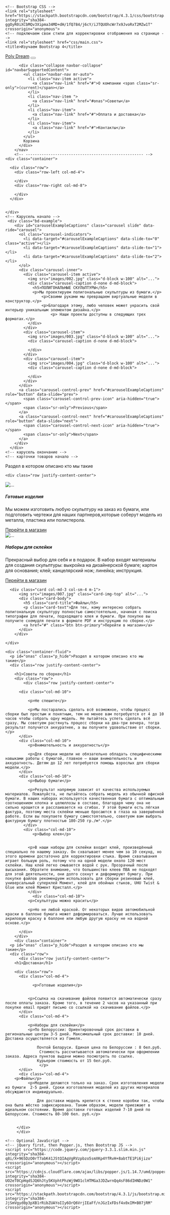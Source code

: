 <!doctype html>
<html lang="ru">
  <head>
    <!-- Required meta tags -->
    <meta charset="utf-8">
    <meta name="viewport" content="width=device-width, initial-scale=1, shrink-to-fit=no">

    <!-- Bootstrap CSS -->
    <link rel="stylesheet" href="https://stackpath.bootstrapcdn.com/bootstrap/4.3.1/css/bootstrap.min.css" integrity="sha384-ggOyR0iXCbMQv3Xipma34MD+dH/1fQ784/j6cY/iJTQUOhcWr7x9JvoRxT2MZw1T" crossorigin="anonymous">
    <!-- подключаем свои стили для корректировки отображения на странице -->
    <link rel="stylesheet" href="css/main.css">
    <title>Изучаем Bootstrap 4</title>
  </head>
  <body>
    <!-- навигационная панель -->
      <nav class="navbar navbar-expand-lg navbar-light bg_nav_me fixed-top">
           <a class="navbar-brand" href="#">Poly Dream</a>
          <button class="navbar-toggler" type="button" data-toggle="collapse" data-target="#navbarSupportedContent" aria-controls="navbarSupportedContent" aria-expanded="false" aria-label="Toggle navigation">
            <span class="navbar-toggler-icon"></span>
          </button>
        
          <div class="collapse navbar-collapse" id="navbarSupportedContent">
            <ul class="navbar-nav mr-auto">
              <li class="nav-item active">
                <a class="nav-link" href="#">О компании <span class="sr-only">(current)</span></a>
              </li>
              <li class="nav-item ">
                <a class="nav-link" href="#onas">Советы</a>
              </li>
              <li class="nav-item">
                <a class="nav-link" href="#">Оплата и доставка</a>
              </li>
              <li class="nav-item">
                <a class="nav-link" href="#">Контакты</a>
              </li>
            </ul>
            Корзина
          </div>
        </nav>
        <!-- ---------------------------------------------------- -->
    <div class="container">

      <div class="row">
        <div class="row-left col-md-4">
            
        </div>
        <div class="row-right col-md-8">
           
        </div>
      </div>
      
      
    </div>
    <!-- Карусель начало -->
     <div class="bd-example">
        <div id="carouselExampleCaptions" class="carousel slide" data-ride="carousel">
          <ol class="carousel-indicators">
            <li data-target="#carouselExampleCaptions" data-slide-to="0" class="active"></li>
            <li data-target="#carouselExampleCaptions" data-slide-to="1"></li>
            <li data-target="#carouselExampleCaptions" data-slide-to="2"></li>
          </ol>
          <div class="carousel-inner">
            <div class="carousel-item active">
              <img src="images/002.jpg" class="d-block w-100" alt="...">
              <div class="carousel-caption d-none d-md-block">
                <h5>ПОЛИГОНАЛЬНЫЕ СКУЛЬПТУРЫ</h5>
                <p>Мы проектируем полигональные скульптуры из бумаги.</p> 
                    <p>Своими руками мы превращаем виртуальные модели в конструктор.</p>
                    <p>Благодаря этому, любо человек может украсить свой интерьер уникальным элементом дизайна.</p>
                        <p> Наши проекты доступны в следующих трех форматах.</p>
              </div>
            </div>
            <div class="carousel-item">
              <img src="images/003.jpg" class="d-block w-100" alt="...">
              <div class="carousel-caption d-none d-md-block">
                
              </div>
            </div>
            <div class="carousel-item">
              <img src="images/004.jpg" class="d-block w-100" alt="...">
              <div class="carousel-caption d-none d-md-block">
                
              </div>
            </div>
          </div>
          <a class="carousel-control-prev" href="#carouselExampleCaptions" role="button" data-slide="prev">
            <span class="carousel-control-prev-icon" aria-hidden="true"></span>
            <span class="sr-only">Previous</span>
          </a>
          <a class="carousel-control-next" href="#carouselExampleCaptions" role="button" data-slide="next">
            <span class="carousel-control-next-icon" aria-hidden="true"></span>
            <span class="sr-only">Next</span>
          </a>
        </div>
      </div>
    <!-- карусель окончание -->
    <!-- карточки товаров начало -->
<div class="container-fluid">
    <p id="onas" class="p_hide">Раздел в котором описано кто мы такие</p>
    
    <div class="row justify-content-center">
  <!-- 1-z карточка -->
  <div class="card col-md-3 col-sm-4 m-1">
      <img src="images/005.jpg" class="card-img-top" alt="...">
      <div class="card-body">
        <h5 class="card-title">Готовые изделия</h5>
        <p class="card-text">Мы можем изготовить любую скульптуру на заказ из бумаги, или подготовить чертежи для наших партнеров,которые соберут модель из металла, пластика или полистерола.</p>
        <a href="#" class="btn btn-primary">Перейти в магазин</a>
      </div>
    </div>
  <!-- 2-z карточка -->
  <div class="card col-md-3 col-sm-4 m-1">
        <img src="images/006.jpg" class="card-img-top" alt="...">
        <div class="card-body">
          <h5 class="card-title">Наборы для склейки</h5>
          <p class="card-text">Прекрасный выбор для себя и в подарок. В набор входят материалы для создания скульптуры: выкройка на дизайнерской бумаге; картон для основания; клей; канцелярский нож; линейка; инструкция.</p>
          <a href="#" class="btn btn-primary">Перейти в магазин</a>
        </div>
      </div>
        <!-- 3-z карточка -->
  
      <div class="card col-md-3 col-sm-4 m-1">
          <img src="images/007.jpg" class="card-img-top" alt="...">
          <div class="card-body">
            <h5 class="card-title">Файлы</h5>
            <p class="card-text">Для тех, кому интересно собрать полигональную скульптуру полностью самостоятельно, начиная с поиска типографии для печати, подходящего клея и бумаги. При покупке вы получите схемудля печати в формате PDF и инструкцию по сборке.</p>
            <a href="#" class="btn btn-primary">Перейти в магазин</a>
          </div>
        </div>
         
    </div>
    
  </div>
  
    <div class="container-fluid">
      <p id="onas" class="p_hide">Раздел в котором описано кто мы такие</p>
      <div class="row justify-content-center">

        <h1>Советы по сборке</h1>
        <div class="row">
            <div class="row justify-content-center">
         
          <div class="col-md-10">
            
              <p>Не спешите</p>
             
              <p>Мы постарались сделать всё возможное, чтобы процесс сборки был простым и понятным, тем не менее вам потребуется от 4 до 10 часов чтобы собрать одну модель. Не пытайтесь успеть сделать всё сразу. Мы советуем растянуть процесс сборки на два-три вечера, тогда результат получится аккуратнее, а вы получите удовольствие от сборки.</p>
          </div>
          <div class="col-md-10">
              <p>Внимательность и аккуратность</p>
            
              <p>Для сборки модели не обязательно обладать специфическими навыками работы с бумагой, главное — ваши внимательность и аккуратность. Детям до 12 лет потребуется помощь взрослых для сборки модели.</p>
          </div>
          <div class="col-md-10">
              <p>Выбор бумаги</p>
      
              <p>Результат напрямую зависит от качества используемых материалов. Пожалуйста, не пытайтесь собрать модель из обычной офисной бумаги. В наших наборах используется качественная бумага с оптимальным соотношением хлопка и целюллозы в составе, благодаря чему она не сильно крошится и расслаивается на сгибах. У этой бумаги есть лёгкая фактура, поэтому места склейки меньше бросаются в глаза на завершённой работе. Если вы покупаете бумагу самостоятельно, советуем вам выбрать фактурную бумагу плотностью 180-250 гр./м².</p>
            </div>
            <div class="col-md-10">
                <p>Выбор клея</p>
             
              
              <p>В наши наборы для склейки входит клей, произведённый специально по нашему заказу. Он схватывает менее чем за 10 секунд, но этого времени достаточно для корректировки стыка. Время схватывания играет большую роль, потому что на одной модели около 120 мест склейки. Наш клей легко смывается водой с рук. Прозрачный после высыхания. Обратите внимание, что большинство клеев ПВА не подходят для этой деятельности, они долго сохнут и деформируют бумагу. При покупке файлов рекомендуем использовать для сборки резиновый клей, универсальный суперклей Момент, клей для обойных стыков, UHU Twist & Glue или клей Момент Кристалл.</p>
              </div>
                <div class="col-md-10">
              <p>Скульптуры можно красить</p>
            
              <p>Но не любой краской. От некоторых видов автомобильной краски в баллоне бумага может деформироваться. Лучше использовать акриловую краску в баллоне или любую другую краску не на водной основе.</p>
              
          </div>
        </div>
        <div class="container">
      <p id="onas" class="p_hide">Раздел в котором описано кто мы такие</p>
      <div class="row">
          <div class="row justify-content-center">
        <h1>Доставка</h1>
        
        <div class="row">
          <div class="col-md-4">
              
                <p>Готовые изделия</p>

                
              <p>Ссылка на скачивание файлов появится автоматически сразу после оплаты заказа. Кроме того, в течение 2 часов на указанный при покупке email придёт письмо со ссылкой на скачивание файлов.</p>
          </div>
          <div class="col-md-4">
              
              <p>Наборы для склейки</p>
              <p>По Белоруссии: Ориентировочный срок доставки в региональные центры 3-5 дней. Максимальный срок доставки: 10 дней. Доставка осуществляется из Гомеля.

                  Почтой Беларуси. Единая цена по Белоруссии : 8 бел.руб. 
                   Стоимость рассчитывается автоматически при оформлении заказа. Адреса пунктов выдачи можно посмотреть по ссылке.
                  Курьером стоимость от 15 бел.руб.
                   </p>
          </div>
          <div class="col-md-4">
        <p>Файлы</p>
              <p>Модели делаются только на заказ. Срок изготовления модели из бумаги  2-5 дней. Сроки изготовления моделей из других материалов обсуждаются индивидуально.

                  Для доставки модель крепится к стенке коробки так, чтобы она была жёстко зафиксирована. Таким образом, модели приезжают в идеальном состоянии. Время доставки готовых изделий 7-10 дней по Белоруссии. Стоимость 80-100 бел. руб.</p>
            
                 
         </div>   
         </div>
</div>


    <!-- Optional JavaScript -->
    <!-- jQuery first, then Popper.js, then Bootstrap JS -->
    <script src="https://code.jquery.com/jquery-3.3.1.slim.min.js" integrity="sha384-q8i/X+965DzO0rT7abK41JStQIAqVgRVzpbzo5smXKp4YfRvH+8abtTE1Pi6jizo" crossorigin="anonymous"></script>
    <script src="https://cdnjs.cloudflare.com/ajax/libs/popper.js/1.14.7/umd/popper.min.js" integrity="sha384-UO2eT0CpHqdSJQ6hJty5KVphtPhzWj9WO1clHTMGa3JDZwrnQq4sF86dIHNDz0W1" crossorigin="anonymous"></script>
    <script src="https://stackpath.bootstrapcdn.com/bootstrap/4.3.1/js/bootstrap.min.js" integrity="sha384-JjSmVgyd0p3pXB1rRibZUAYoIIy6OrQ6VrjIEaFf/nJGzIxFDsf4x0xIM+B07jRM" crossorigin="anonymous"></script>
  </body>
</html>
